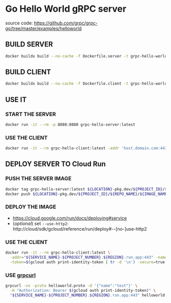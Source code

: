 # Go Hello World gRPC server

source code: https://github.com/grpc/grpc-go/tree/master/examples/helloworld

## BUILD SERVER

```sh
docker buildx build --no-cache -f Dockerfile.server -t grpc-hello-world-server:latest .
```

## BUILD CLIENT

```sh
docker buildx build --no-cache -f Dockerfile.client -t grpc-hello-world-client:latest .
```

## USE IT

### START THE SERVER

```sh
docker run -it --rm -p 8080:8080 grpc-hello-server:latest
```

### USE THE CLIENT

```sh
docker run -it --rm grpc-hello-client:latest -addr 'host.domain.com:443' -name test
```

## DEPLOY SERVER TO Cloud Run

### PUSH THE SERVER IMAGE

```sh
docker tag grpc-hello-server:latest ${LOCATION}-pkg.dev/${PROJECT_ID}/${REPO_NAME}/${IMAGE_NAME}:${IMAGE_VERSION}
docker push ${LOCATION}-pkg.dev/${PROJECT_ID}/${REPO_NAME}/${IMAGE_NAME}:${IMAGE_VERSION}
```

### DEPLOY THE IMAGE

- https://cloud.google.com/run/docs/deploying#service
- (_optional_) set `--use-http2`: http://cloud/sdk/gcloud/reference/run/deploy#--[no-]use-http2

### USE THE CLIENT

```sh
docker run -it --rm grpc-hello-client:latest \
  -addr="${SERVICE_NAME}-${PROJECT_NUMBER}.${REGION}.run.app:443" -name=test \
  -token=$(gcloud auth print-identity-token | tr -d '\n') -secure=true -timeout=30 -id=test-rpc
```

### USE [grpcurl](https://github.com/fullstorydev/grpcurl)

```sh
grpcurl -vv -proto helloworld.proto -d '{"name":"test"}' \
  -H "Authorization: Bearer $(gcloud auth print-identity-token)" \
  "${SERVICE_NAME}-${PROJECT_NUMBER}.${REGION}.run.app:443" helloworld.Greeter/SayHello
```
